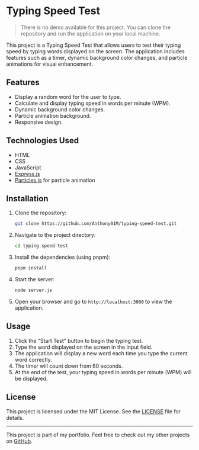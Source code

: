 # Typing Speed Test

> There is no demo available for this project. You can clone the repository and run the application on your local machine.

This project is a Typing Speed Test that allows users to test their typing speed by typing words displayed on the screen. The application includes features such as a timer, dynamic background color changes, and particle animations for visual enhancement.

## Features

- Display a random word for the user to type.
- Calculate and display typing speed in words per minute (WPM).
- Dynamic background color changes.
- Particle animation background.
- Responsive design.

## Technologies Used

- HTML
- CSS
- JavaScript
- [Express.js](https://expressjs.com/)
- [Particles.js](https://vincentgarreau.com/particles.js/) for particle animation

## Installation

1. Clone the repository:
    ```sh
    git clone https://github.com/Anthony01M/typing-speed-test.git
    ```
2. Navigate to the project directory:
    ```sh
    cd typing-speed-test
    ```
3. Install the dependencies (using pnpm):
    ```sh
    pnpm install
    ```
4. Start the server:
    ```sh
    node server.js
    ```
5. Open your browser and go to `http://localhost:3000` to view the application.

## Usage

1. Click the "Start Test" button to begin the typing test.
2. Type the word displayed on the screen in the input field.
3. The application will display a new word each time you type the current word correctly.
4. The timer will count down from 60 seconds.
5. At the end of the test, your typing speed in words per minute (WPM) will be displayed.

## License

This project is licensed under the MIT License. See the [LICENSE](LICENSE) file for details.

---

This project is part of my portfolio. Feel free to check out my other projects on [GitHub](https://github.com/Anthony01M).